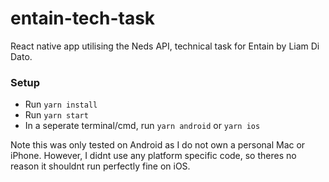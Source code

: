 # entain-tech-task

React native app utilising the Neds API, technical task for Entain by Liam Di Dato.

### Setup
- Run `yarn install`
- Run `yarn start`
- In a seperate terminal/cmd, run `yarn android` or `yarn ios`

Note this was only tested on Android as I do not own a personal Mac or iPhone.
However, I didnt use any platform specific code, so theres no reason it shouldnt run perfectly fine on iOS.
